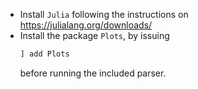 * Install `Julia` following the instructions on https://julialang.org/downloads/
* Install the package `Plots`, by issuing
  ``` julia
  ] add Plots
  ```
  before running the included parser.
